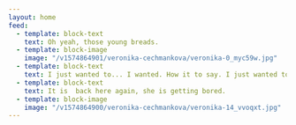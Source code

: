 ```yaml
---
layout: home
feed:
  - template: block-text
    text: Oh yeah, those young breads.
  - template: block-image
    image: "/v1574864901/veronika-cechmankova/veronika-0_myc59w.jpg"
  - template: block-text
    text: I just wanted to... I wanted. How it to say. I just wanted to say, that…
  - template: block-text
    text: It is  back here again, she is getting bored.
  - template: block-image
    image: "/v1574864900/veronika-cechmankova/veronika-14_vvoqxt.jpg"
---
```

